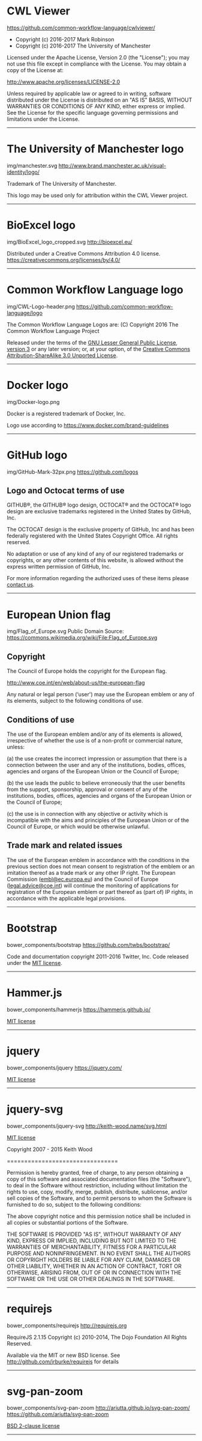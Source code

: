 # CWL Viewer
https://github.com/common-workflow-language/cwlviewer/

* Copyright (c) 2016-2017 Mark Robinson
* Copyright (c) 2016-2017 The University of Manchester

Licensed under the Apache License, Version 2.0 (the "License");
you may not use this file except in compliance with the License.
You may obtain a copy of the License at:

http://www.apache.org/licenses/LICENSE-2.0

Unless required by applicable law or agreed to in writing, software
distributed under the License is distributed on an "AS IS" BASIS,
WITHOUT WARRANTIES OR CONDITIONS OF ANY KIND, either express or
implied. See the License for the specific language governing
permissions and limitations under the License.

-----------

# The University of Manchester logo
img/manchester.svg
http://www.brand.manchester.ac.uk/visual-identity/logo/

Trademark of The University of Manchester.

This logo may be used only for attribution within the CWL Viewer project.

-----------

# BioExcel logo
img/BioExcel_logo_cropped.svg
http://bioexcel.eu/

Distributed under a Creative Commons Attribution 4.0 license.
https://creativecommons.org/licenses/by/4.0/

-----------

# Common Workflow Language logo
img/CWL-Logo-header.png
https://github.com/common-workflow-language/logo

The Common Workflow Language Logos are:
(C) Copyright 2016 The Common Workflow Language Project

Released under the terms of the
[GNU Lesser General Public License, version 3](https://www.gnu.org/licenses/lgpl-3.0.html)
or any later version; or, at your option, of the
[Creative Commons Attribution-ShareAlike 3.0 Unported License](https://creativecommons.org/licenses/by-sa/3.0/).

-----------

# Docker logo
img/Docker-logo.png

Docker is a registered trademark of Docker, Inc.

Logo use according to https://www.docker.com/brand-guidelines

-----------

# GitHub logo
img/GitHub-Mark-32px.png
https://github.com/logos

## Logo and Octocat terms of use

GITHUB®, the GITHUB® logo design, OCTOCAT® and the OCTOCAT® logo design are exclusive trademarks registered in the United States by GitHub, Inc.

The OCTOCAT design is the exclusive property of GitHub, Inc and has been federally registered with the United States Copyright Office. All rights reserved.

No adaptation or use of any kind of any of our registered trademarks or copyrights, or any other contents of this website, is allowed without the express written permission of GitHub, Inc.

For more information regarding the authorized uses of these items please [contact us](https://github.com/contact).

-----------

# European Union flag
img/Flag_of_Europe.svg
Public Domain
Source: https://commons.wikimedia.org/wiki/File:Flag_of_Europe.svg

## Copyright

The Council of Europe holds the copyright for the European flag.

http://www.coe.int/en/web/about-us/the-european-flag

Any natural or legal person (‘user') may use the European emblem or any of its elements, subject to the following conditions of use.

## Conditions of use

The use of the European emblem and/or any of its elements is allowed, irrespective of whether the use is of a non-profit or commercial nature, unless:

(a) the use creates the incorrect impression or assumption that there is a connection between the user and any of the institutions, bodies, offices, agencies and organs of the European Union or the Council of Europe;

(b) the use leads the public to believe erroneously that the user benefits from the support, sponsorship, approval or consent of any of the institutions, bodies, offices, agencies and organs of the European Union or the Council of Europe;

(c) the use is in connection with any objective or activity which is incompatible with the aims and principles of the European Union or of the Council of Europe, or which would be otherwise unlawful.

## Trade mark and related issues

The use of the European emblem in accordance with the conditions in the previous section does not mean consent to registration of the emblem or an imitation thereof as a trade mark or any other IP right. The European Commission (embl@ec.europa.eu) and the Council of Europe (legal.advice@coe.int) will continue the monitoring of applications for registration of the European emblem or part thereof as (part of) IP rights, in accordance with the applicable legal provisions.

-----------

# Bootstrap

bower_components/bootstrap
https://github.com/twbs/bootstrap/

Code and documentation copyright 2011-2016 Twitter, Inc.
Code released under the
[MIT license](src/main/resources/static/bower_components/bootstrap/LICENSE).

-----------

# Hammer.js

bower_components/hammerjs
https://hammerjs.github.io/

[MIT license](src/main/resources/static/bower_components/hammerjs/LICENSE.md)

-----------

# jquery
bower_components/jquery
https://jquery.com/

[MIT license](src/main/resources/static/bower_components/jquery/LICENSE.txt)


-----------

# jquery-svg

bower_components/jquery-svg
http://keith-wood.name/svg.html

[MIT license](http://keith-wood.name/licence.html)

Copyright 2007 - 2015 Keith Wood

================================

Permission is hereby granted, free of charge, to any person obtaining a copy of this software and associated documentation files (the "Software"), to deal in the Software without restriction, including without limitation the rights to use, copy, modify, merge, publish, distribute, sublicense, and/or sell copies of the Software, and to permit persons to whom the Software is furnished to do so, subject to the following conditions:

The above copyright notice and this permission notice shall be included in all copies or substantial portions of the Software.

THE SOFTWARE IS PROVIDED "AS IS", WITHOUT WARRANTY OF ANY KIND, EXPRESS OR IMPLIED, INCLUDING BUT NOT LIMITED TO THE WARRANTIES OF MERCHANTABILITY, FITNESS FOR A PARTICULAR PURPOSE AND NONINFRINGEMENT. IN NO EVENT SHALL THE AUTHORS OR COPYRIGHT HOLDERS BE LIABLE FOR ANY CLAIM, DAMAGES OR OTHER LIABILITY, WHETHER IN AN ACTION OF CONTRACT, TORT OR OTHERWISE, ARISING FROM, OUT OF OR IN CONNECTION WITH THE SOFTWARE OR THE USE OR OTHER DEALINGS IN THE SOFTWARE.

-----------

# requirejs
bower_components/requirejs
http://requirejs.org

RequireJS 2.1.15 Copyright (c) 2010-2014, The Dojo Foundation All Rights Reserved.

Available via the MIT or new BSD license.
See http://github.com/jrburke/requirejs for details

-----------

# svg-pan-zoom
bower_components/svg-pan-zoom
http://ariutta.github.io/svg-pan-zoom/
https://github.com/ariutta/svg-pan-zoom

[BSD 2-clause license](src/main/resources/static/bower_components/svg-pan-zoom/LICENSE)

-----------
